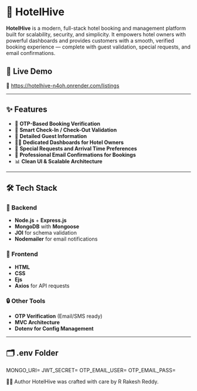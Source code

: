 # 🏨 HotelHive

**HotelHive** is a modern, full-stack hotel booking and management platform built for scalability, security, and simplicity. It empowers hotel owners with powerful dashboards and provides customers with a smooth, verified booking experience — complete with guest validation, special requests, and email confirmations.

## 🚀 Live Demo

🔗 https://hotelhive-n4oh.onrender.com/listings

---

## ✨ Features

- 🔐 **OTP-Based Booking Verification**  
- 📅 **Smart Check-In / Check-Out Validation**  
- 👥 **Detailed Guest Information**  
- 🧑‍💼 **Dedicated Dashboards for Hotel Owners**  
- 💬 **Special Requests and Arrival Time Preferences**   
- 📧 **Professional Email Confirmations for Bookings**  
- 📊 **Clean UI & Scalable Architecture**

---

## 🛠️ Tech Stack

### 🔧 Backend
- **Node.js** + **Express.js**
- **MongoDB** with **Mongoose**
- **JOI** for schema validation
- **Nodemailer** for email notifications

### 🎨 Frontend
- **HTML**
- **CSS**
- **Ejs**
- **Axios** for API requests

### 🔒 Other Tools
- **OTP Verification** (Email/SMS ready)
- **MVC Architecture**
- **Dotenv for Config Management**

---

## 🗂️ .env Folder
MONGO_URI=
JWT_SECRET=
OTP_EMAIL_USER=
OTP_EMAIL_PASS=

🧑‍💻 Author
HotelHive was crafted with care by R Rakesh Reddy.
